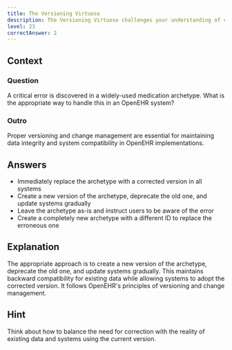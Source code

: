 ```yaml
---
title: The Versioning Virtuoso
description: The Versioning Virtuoso challenges your understanding of change management in OpenEHR systems!
level: 23
correctAnswer: 2
---
```


## Context

### Question

A critical error is discovered in a widely-used medication archetype. What is the appropriate way to handle this in an OpenEHR system?

### Outro

Proper versioning and change management are essential for maintaining data integrity and system compatibility in OpenEHR implementations.

## Answers

- Immediately replace the archetype with a corrected version in all systems
- Create a new version of the archetype, deprecate the old one, and update systems gradually
- Leave the archetype as-is and instruct users to be aware of the error
- Create a completely new archetype with a different ID to replace the erroneous one

## Explanation

The appropriate approach is to create a new version of the archetype, deprecate the old one, and update systems gradually. This maintains backward compatibility for existing data while allowing systems to adopt the corrected version. It follows OpenEHR's principles of versioning and change management.

## Hint

Think about how to balance the need for correction with the reality of existing data and systems using the current version.
